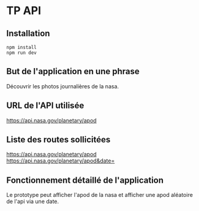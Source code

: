 # TP API

## Installation

```
npm install
npm run dev
```

## But de l'application en une phrase

Découvrir les photos journalières de la nasa.

## URL de l'API utilisée

https://api.nasa.gov/planetary/apod

## Liste des routes sollicitées

https://api.nasa.gov/planetary/apod
https://api.nasa.gov/planetary/apod&date=

## Fonctionnement détaillé de l'application

Le prototype peut afficher l'apod de la nasa et afficher une apod aléatoire de l'api via une date.
